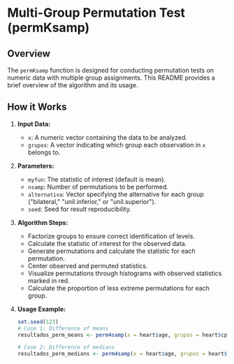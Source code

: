 # Multi-Group Permutation Test (permKsamp)

## Overview
The `permKsamp` function is designed for conducting permutation tests on numeric data with multiple group assignments. This README provides a brief overview of the algorithm and its usage.

## How it Works
1. **Input Data:**
   - `x`: A numeric vector containing the data to be analyzed.
   - `grupos`: A vector indicating which group each observation in `x` belongs to.

2. **Parameters:**
   - `myfun`: The statistic of interest (default is mean).
   - `nsamp`: Number of permutations to be performed.
   - `alternativa`: Vector specifying the alternative for each group ("bilateral," "unil.inferior," or "unil.superior").
   - `seed`: Seed for result reproducibility.

3. **Algorithm Steps:**
   - Factorize groups to ensure correct identification of levels.
   - Calculate the statistic of interest for the observed data.
   - Generate permutations and calculate the statistic for each permutation.
   - Center observed and permuted statistics.
   - Visualize permutations through histograms with observed statistics marked in red.
   - Calculate the proportion of less extreme permutations for each group.

4. **Usage Example:**
   ```R
   set.seed(123)
   # Case 1: Difference of means
   resultados_perm_means <- perm4samp(x = heart$age, grupos = heart$cp, myfun = meandif)
   
   # Case 2: Difference of medians
   resultados_perm_medians <- perm4samp(x = heart$age, grupos = heart$cp, myfun = median_difer)
